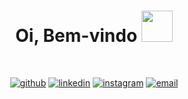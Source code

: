 # <div align = center> Oi, Bem-vindo <img src="https://media.giphy.com/media/mGcNjsfWAjY5AEZNw6/giphy.gif" width="50">

  <br>
  
  <div align = "center">
   
     
  <a href="https://github.com/amitairferreira"><img alt="github" src="https://img.shields.io/badge/Follow-100000?style=for-the-badge&logo=github&logoColor=white"/></a>
  <a href="www.linkedin.com/in/amitair-lima/"><img alt="linkedin" src="https://img.shields.io/badge/LinkedIn-0077B5?style=for-the-badge&logo=linkedin&logoColor=white"/></a>
  <a href="https://www.instagram.com/amitairlima/"><img alt="instagram" src="https://img.shields.io/badge/Instagram-E4405F?style=for-the-badge&logo=instagram&logoColor=white" /></a>
  <a href="mailto:amitairlima@gmail.com"><img alt="email" src="https://img.shields.io/badge/Gmail-D14836?style=for-the-badge&logo=gmail&logoColor=white"/></a>
  
  
</div>
